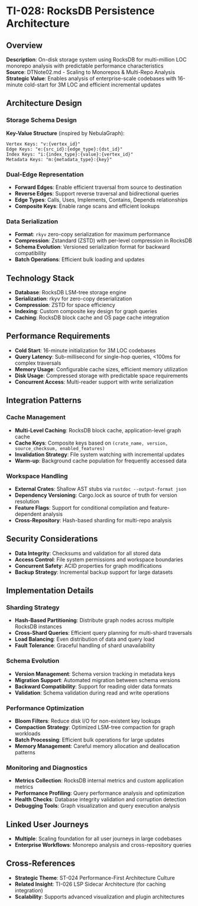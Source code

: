 # TI-028: RocksDB Persistence Architecture

## Overview
**Description**: On-disk storage system using RocksDB for multi-million LOC monorepo analysis with predictable performance characteristics  
**Source**: DTNote02.md - Scaling to Monorepos & Multi-Repo Analysis  
**Strategic Value**: Enables analysis of enterprise-scale codebases with 16-minute cold-start for 3M LOC and efficient incremental updates

## Architecture Design

### Storage Schema Design
**Key-Value Structure** (inspired by NebulaGraph):
```
Vertex Keys: "v:{vertex_id}"
Edge Keys: "e:{src_id}:{edge_type}:{dst_id}"
Index Keys: "i:{index_type}:{value}:{vertex_id}"
Metadata Keys: "m:{metadata_type}:{key}"
```

### Dual-Edge Representation
- **Forward Edges**: Enable efficient traversal from source to destination
- **Reverse Edges**: Support reverse traversal and bidirectional queries
- **Edge Types**: Calls, Uses, Implements, Contains, Depends relationships
- **Composite Keys**: Enable range scans and efficient lookups

### Data Serialization
- **Format**: `rkyv` zero-copy serialization for maximum performance
- **Compression**: Zstandard (ZSTD) with per-level compression in RocksDB
- **Schema Evolution**: Versioned serialization format for backward compatibility
- **Batch Operations**: Efficient bulk loading and updates

## Technology Stack
- **Database**: RocksDB LSM-tree storage engine
- **Serialization**: rkyv for zero-copy deserialization
- **Compression**: ZSTD for space efficiency
- **Indexing**: Custom composite key design for graph queries
- **Caching**: RocksDB block cache and OS page cache integration

## Performance Requirements
- **Cold Start**: 16-minute initialization for 3M LOC codebases
- **Query Latency**: Sub-millisecond for single-hop queries, <100ms for complex traversals
- **Memory Usage**: Configurable cache sizes, efficient memory utilization
- **Disk Usage**: Compressed storage with predictable space requirements
- **Concurrent Access**: Multi-reader support with write serialization

## Integration Patterns

### Cache Management
- **Multi-Level Caching**: RocksDB block cache, application-level graph cache
- **Cache Keys**: Composite keys based on `(crate_name, version, source_checksum, enabled_features)`
- **Invalidation Strategy**: File system watching with incremental updates
- **Warm-up**: Background cache population for frequently accessed data

### Workspace Handling
- **External Crates**: Shallow AST stubs via `rustdoc --output-format json`
- **Dependency Versioning**: Cargo.lock as source of truth for version resolution
- **Feature Flags**: Support for conditional compilation and feature-dependent analysis
- **Cross-Repository**: Hash-based sharding for multi-repo analysis

## Security Considerations
- **Data Integrity**: Checksums and validation for all stored data
- **Access Control**: File system permissions and workspace boundaries
- **Concurrent Safety**: ACID properties for graph modifications
- **Backup Strategy**: Incremental backup support for large datasets

## Implementation Details

### Sharding Strategy
- **Hash-Based Partitioning**: Distribute graph nodes across multiple RocksDB instances
- **Cross-Shard Queries**: Efficient query planning for multi-shard traversals
- **Load Balancing**: Even distribution of data and query load
- **Fault Tolerance**: Graceful handling of shard unavailability

### Schema Evolution
- **Version Management**: Schema version tracking in metadata keys
- **Migration Support**: Automated migration between schema versions
- **Backward Compatibility**: Support for reading older data formats
- **Validation**: Schema validation during read and write operations

### Performance Optimization
- **Bloom Filters**: Reduce disk I/O for non-existent key lookups
- **Compaction Strategy**: Optimized LSM-tree compaction for graph workloads
- **Batch Processing**: Efficient bulk operations for large updates
- **Memory Management**: Careful memory allocation and deallocation patterns

### Monitoring and Diagnostics
- **Metrics Collection**: RocksDB internal metrics and custom application metrics
- **Performance Profiling**: Query performance analysis and optimization
- **Health Checks**: Database integrity validation and corruption detection
- **Debugging Tools**: Graph visualization and query execution analysis

## Linked User Journeys
- **Multiple**: Scaling foundation for all user journeys in large codebases
- **Enterprise Workflows**: Monorepo analysis and cross-repository queries

## Cross-References
- **Strategic Theme**: ST-024 Performance-First Architecture Culture
- **Related Insight**: TI-026 LSP Sidecar Architecture (for caching integration)
- **Scalability**: Supports advanced visualization and plugin architectures